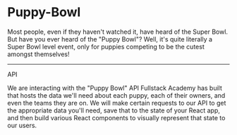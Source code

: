 # Puppy-Bowl

Most people, even if they haven't watched it, have heard of the Super Bowl. But have you ever heard of the "Puppy Bowl"? Well, it's quite literally a Super Bowl level event, only for puppies competing to be the cutest amongst themselves!

---

API

We are interacting with the "Puppy Bowl" API Fullstack Academy has built that hosts the data we'll need about each puppy, each of their owners, and even the teams they are on. We will make certain requests to our API to get the appropriate data you'll need, save that to the state of your React app, and then build various React components to visually represent that state to our users.
